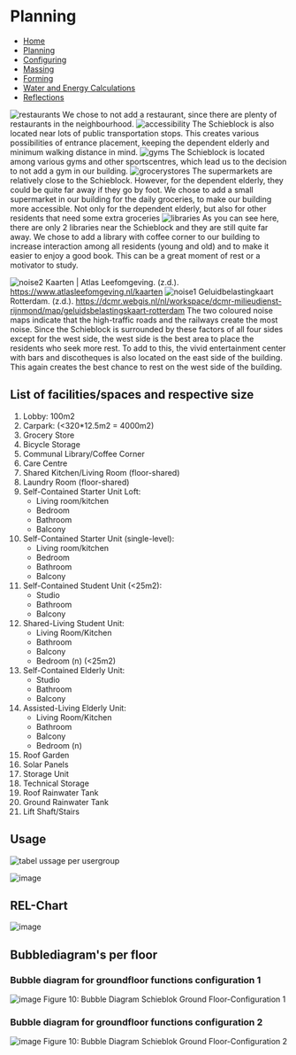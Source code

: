 # Planning


- [Home](https://jeroentudelft.github.io/)
- [Planning](https://jeroentudelft.github.io/webpages/planning)
- [Configuring](https://jeroentudelft.github.io/webpages/configuring)
- [Massing](https://jeroentudelft.github.io/webpages/massing)
- [Forming](https://jeroentudelft.github.io/webpages/forming)
- [Water and Energy Calculations](https://jeroentudelft.github.io/webpages/water)
- [Reflections](https://jeroentudelft.github.io/webpages/reflections)

![restaurants](https://github.com/user-attachments/assets/1a9647ca-d9e8-43f2-973b-e054fce50a97)
We chose to not add a restaurant, since there are plenty of restaurants in the neighbourhood.
![accessibility](https://github.com/user-attachments/assets/a83c8acb-9ba0-4623-9255-2abfde5cdf30)
The Schieblock is also located near lots of public transportation stops. This creates various possibilities of entrance placement, keeping the dependent elderly and minimum walking distance in mind.
![gyms](https://github.com/user-attachments/assets/984b5860-e180-47a4-bb34-02d4dcd904c3)
The Schieblock is located among various gyms and other sportscentres, which lead us to the decision to not add a gym in our building.
![grocerystores](https://github.com/user-attachments/assets/dc39fa4f-90b4-482c-9a07-ff0a90d4e1f1)
The supermarkets are relatively close to the Schieblock. However, for the dependent elderly, they could be quite far away if they go by foot. We chose to add a small supermarket in our building for the daily groceries, to make our building more accessible. Not only for the dependent elderly, but also for other residents that need some extra groceries
![libraries](https://github.com/user-attachments/assets/fc8ab859-0e7e-40bb-ae26-7461e687988a)
As you can see here, there are only 2 libraries near the Schieblock and they are still quite far away. We chose to add a library with coffee corner to our building to increase interaction among all residents (young and old) and to make it easier to enjoy a good book. This can be a great moment of rest or a motivator to study.


![noise2](https://github.com/user-attachments/assets/8d0dff9a-2670-41cb-9cc0-131ef3c67951)
Kaarten | Atlas Leefomgeving. (z.d.). https://www.atlasleefomgeving.nl/kaarten
![noise1](https://github.com/user-attachments/assets/0d1a684d-7b5d-4c83-a4a1-f978e6a3889c)
Geluidbelastingkaart Rotterdam. (z.d.). https://dcmr.webgis.nl/nl/workspace/dcmr-milieudienst-rijnmond/map/geluidsbelastingskaart-rotterdam
The two coloured noise maps indicate that the high-traffic roads and the railways create the most noise. Since the Schieblock is surrounded by these factors of all four sides except for the west side, the west side is the best area to place the residents who seek more rest. To add to this, the vivid entertainment center with bars and discotheques is also located on the east side of the building. This again creates the best chance to rest on the west side of the building.


## List of facilities/spaces and respective size

1. Lobby: 100m2 
2. Carpark: (<320*12.5m2 = 4000m2) 
3. Grocery Store 
4. Bicycle Storage 
5. Communal Library/Coffee Corner 
6. Care Centre
7. Shared Kitchen/Living Room (floor-shared) 
8. Laundry Room (floor-shared)
9. Self-Contained Starter Unit Loft:  
   - Living room/kitchen
   - Bedroom
   - Bathroom
   - Balcony 
10. Self-Contained Starter Unit (single-level):  
    - Living room/kitchen
    - Bedroom
    - Bathroom
    - Balcony 
11. Self-Contained Student Unit (<25m2):
    - Studio
    - Bathroom
    - Balcony
12. Shared-Living Student Unit:
    - Living Room/Kitchen
    - Bathroom
    - Balcony
    - Bedroom (n) (<25m2) 
13. Self-Contained Elderly Unit:
    - Studio
    - Bathroom
    - Balcony
14. Assisted-Living Elderly Unit:
    - Living Room/Kitchen
    - Bathroom
    - Balcony
    - Bedroom (n) 
15. Roof Garden
16. Solar Panels
17. Storage Unit
18. Technical Storage
19. Roof Rainwater Tank
20. Ground Rainwater Tank 
21. Lift Shaft/Stairs


## Usage

![tabel ussage per usergroup](https://github.com/user-attachments/assets/2499add3-7bdd-472c-a935-00883f596c64)

![image](https://github.com/user-attachments/assets/cb6d5276-21d8-41d3-a3bd-8fa640ef1e1f)

## REL-Chart
![image](https://github.com/user-attachments/assets/5d33f809-3194-43ed-8c41-a61a236a0b3d)

## Bubblediagram's per floor
### Bubble diagram for groundfloor functions configuration 1
![image](https://github.com/user-attachments/assets/71954f17-671f-4532-8dc4-6d5fd7451b28)
Figure 10: Bubble Diagram Schieblok Ground Floor-Configuration 1 

### Bubble diagram for groundfloor functions configuration 2
![image](https://github.com/user-attachments/assets/59af1ed5-71fe-4a4f-859d-f0c7061def87)
Figure 10: Bubble Diagram Schieblok Ground Floor-Configuration 2 


